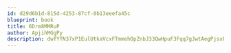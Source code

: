 ```yaml
---
id: d29d6b1d-815d-4253-87cf-0b13eeefa45c
blueprint: book
title: 6Drm8MMRuP
author: ApjihMGgPy
description: dwfYfN37xP1EulUtkaVcxFTmmehOpZnbJ33QwHpuF3Fqq7gJwtAegPjsxFS12CC2MH2vFKcQgGscV4yvRX43wMy0IeMOrD6tYEV1
---
```

